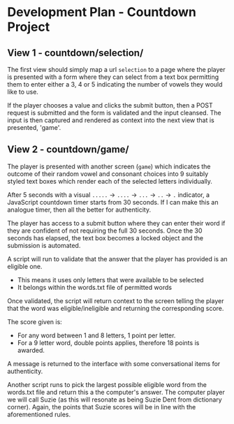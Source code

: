 # Development Plan - Countdown Project

## View 1 - countdown/selection/

The first view should simply map a url `selection` to a page where the player is presented with a form where they can select from a text box permitting them to enter either a 3, 4 or 5 indicating the number of vowels they would like to use.

If the player chooses a value and clicks the submit button, then a POST request is submitted and the form is validated and the input cleansed. The input is then captured and rendered as context into the next view that is presented, 'game'.

## View 2 - countdown/game/

The player is presented with another screen (`game`) which indicates the outcome of their random vowel and consonant choices into 9 suitably styled text boxes which render each of the selected letters individually.

After 5 seconds with a visual `.....` -> `....` -> `...` -> `..` -> `.` indicator, a JavaScript countdown timer starts from 30 seconds. If I can make this an analogue timer, then all the better for authenticity.

The player has access to a submit button where they can enter their word if they are confident of not requiring the full 30 seconds. Once the 30 seconds has elapsed, the text box becomes a locked object and the submission is automated.

A script will run to validate that the answer that the player has provided is an eligible one.

- This means it uses only letters that were available to be selected
- It belongs within the words.txt file of permitted words

Once validated, the script will return context to the screen telling the player that the word was eligible/ineligible and returning the corresponding score.

The score given is:

- For any word between 1 and 8 letters, 1 point per letter.
- For a 9 letter word, double points applies, therefore 18 points is awarded.

A message is returned to the interface with some conversational items for authenticity.

Another script runs to pick the largest possible eligible word from the words.txt file and return this a the computer's answer. The computer player we will call Suzie (as this will resonate as being Suzie Dent from dictionary corner). Again, the points that Suzie scores will be in line with the aforementioned rules.
